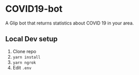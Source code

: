 # COVID19-bot
A Glip bot that returns statistics about COVID 19 in your area.


## Local Dev setup
1. Clone repo
2. `yarn install`
3. `yarn ngrok`
4. Edit `.env`
